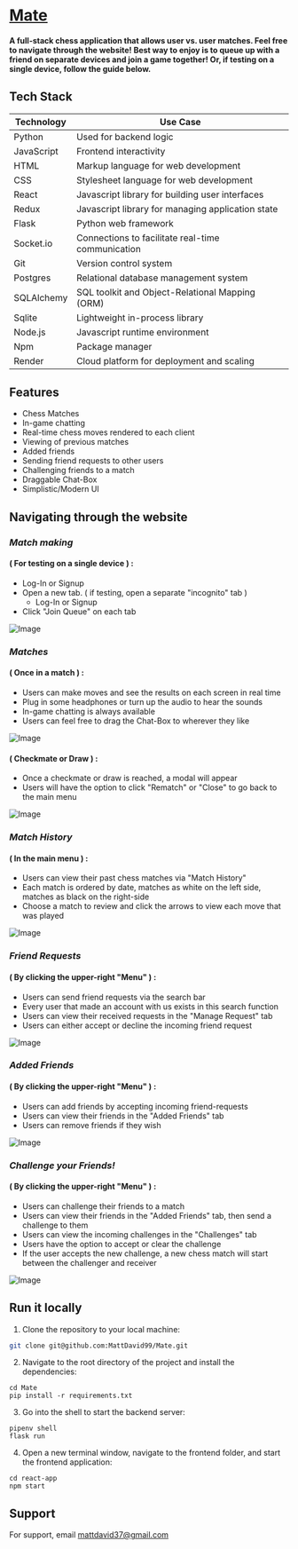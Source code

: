 
# [Mate](https://mate-project.onrender.com)

#### A full-stack chess application that allows user vs. user matches. Feel free to navigate through the website! Best way to enjoy is to queue up with a friend on separate devices and join a game together! Or, if testing on a single device, follow the guide below.

## Tech Stack
| Technology | Use Case                                             | 
| ---------- | ---------------------------------------------------- |
| Python     | Used for backend logic                               |
| JavaScript | Frontend interactivity                               |
| HTML       | Markup language for web development                  |
| CSS        | Stylesheet language for web development              |
| React      | Javascript library for building user interfaces      |
| Redux      | Javascript library for managing application state    |
| Flask      | Python web framework                                 |
| Socket.io  | Connections to facilitate real-time communication    |
| Git        | Version control system                               |
| Postgres   | Relational database management system                |
| SQLAlchemy | SQL toolkit and Object-Relational Mapping (ORM)      |
| Sqlite     | Lightweight in-process library                       |
| Node.js    | Javascript runtime environment                       |
| Npm        | Package manager                                      |
| Render     | Cloud platform for deployment and scaling            |



## Features
- Chess Matches
- In-game chatting
- Real-time chess moves rendered to each client
- Viewing of previous matches
- Added friends
- Sending friend requests to other users
- Challenging friends to a match
- Draggable Chat-Box
- Simplistic/Modern UI

## Navigating through the website

### *Match making*
#### ( For testing on a single device ) : 
- Log-In or Signup     
- Open a new tab. ( if testing, open a separate "incognito" tab )
    - Log-In or Signup
- Click "Join Queue" on each tab    

![Image](https://cdn.discordapp.com/attachments/1138901705564622991/1138902230775382067/image.png)



### *Matches*
#### ( Once in a match ) : 
- Users can make moves and see the results on each screen in real time
- Plug in some headphones or turn up the audio to hear the sounds
- In-game chatting is always available
- Users can feel free to drag the Chat-Box to wherever they like 

![Image](https://cdn.discordapp.com/attachments/1016893880307814430/1138255318741155950/image.png)

#### ( Checkmate or Draw ) : 
- Once a checkmate or draw is reached, a modal will appear
- Users will have the option to click "Rematch" or "Close" to go back to the main menu

![Image](https://media.discordapp.net/attachments/1016893880307814430/1138260568898289795/image.png)


### *Match History*
#### ( In the main menu ) : 
- Users can view their past chess matches via "Match History"
- Each match is ordered by date, matches as white on the left side, matches as black on the right-side
- Choose a match to review and click the arrows to view each move that was played

![Image](https://cdn.discordapp.com/attachments/1138901705564622991/1138902794796015626/image.png)


### *Friend Requests*
#### ( By clicking the upper-right "Menu" ) : 
- Users can send friend requests via the search bar
- Every user that made an account with us exists in this search function
- Users can view their received requests in the "Manage Request" tab
- Users can either accept or decline the incoming friend request

![Image](https://cdn.discordapp.com/attachments/1138901705564622991/1138903302684287157/image.png)


### *Added Friends*
#### ( By clicking the upper-right "Menu" ) : 
- Users can add friends by accepting incoming friend-requests
- Users can view their friends in the "Added Friends" tab
- Users can remove friends if they wish

![Image](https://cdn.discordapp.com/attachments/1138901705564622991/1138903677042688000/image.png)

### *Challenge your Friends!*
#### ( By clicking the upper-right "Menu" ) : 
- Users can challenge their friends to a match
- Users can view their friends in the "Added Friends" tab, then send a challenge to them
- Users can view the incoming challenges in the "Challenges" tab
- Users have the option to accept or clear the challenge
- If the user accepts the new challenge, a new chess match will start between the challenger and receiver

![Image](https://cdn.discordapp.com/attachments/1138901705564622991/1138904085488222318/image.png)


## Run it locally

1. Clone the repository to your local machine:

```bash
git clone git@github.com:MattDavid99/Mate.git
```

2. Navigate to the root directory of the project and install the dependencies:
```
cd Mate
pip install -r requirements.txt
```

3. Go into the shell to start the backend server:
```
pipenv shell
flask run
```

4. Open a new terminal window, navigate to the frontend folder, and start the frontend application:
```
cd react-app
npm start
```

## Support

For support, email mattdavid37@gmail.com

